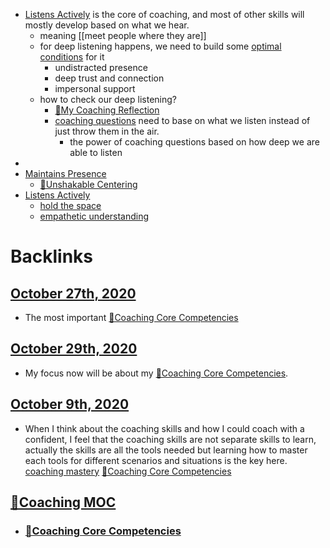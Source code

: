 - [Listens Actively](<Listens Actively.md>) is the core of coaching, and most of other skills will mostly develop based on what we hear.
    - meaning [[meet people
where they are]]
    - for deep listening happens, we need to build some [optimal conditions](<optimal conditions.md>) for it
        - undistracted presence
        - deep trust and connection
        - impersonal support
    - how to check our deep listening? 
        - [🌱My Coaching Reflection](<🌱My Coaching Reflection.md>)
        - [coaching questions](<coaching questions.md>) need to base on what we listen instead of just throw them in the air.
            - the power of coaching questions based on how deep we are able to listen
- 
- [Maintains Presence](<Maintains Presence.md>)
    - [🌱Unshakable Centering](<🌱Unshakable Centering.md>)
- [Listens Actively](<Listens Actively.md>)
    - [hold the space](<hold the space.md>)
    - [empathetic understanding](<empathetic understanding.md>)

# Backlinks
## [October 27th, 2020](<October 27th, 2020.md>)
- The most important [🌱Coaching Core Competencies](<🌱Coaching Core Competencies.md>)

## [October 29th, 2020](<October 29th, 2020.md>)
- My focus now will be about my [🌱Coaching Core Competencies](<🌱Coaching Core Competencies.md>).

## [October 9th, 2020](<October 9th, 2020.md>)
- When I think about the coaching skills and how I could coach with a confident, I feel that the coaching skills are not separate skills to learn, actually the skills are all the tools needed but learning how to master each tools for different scenarios and situations is the key here. [coaching mastery](<coaching mastery.md>) [🌱Coaching Core Competencies](<🌱Coaching Core Competencies.md>)

## [🧭Coaching MOC](<🧭Coaching MOC.md>)
- ### [🌱Coaching Core Competencies](<🌱Coaching Core Competencies.md>)

